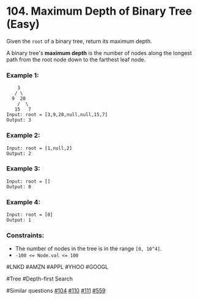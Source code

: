 # 104. Maximum Depth of Binary Tree (Easy)

Given the `root` of a binary tree, return its maximum depth.

A binary tree's **maximum depth** is the number of nodes along the longest path from the root node down to the farthest leaf node.

### Example 1:

```
    3
   / \
  9  20
    /  \
   15   7
Input: root = [3,9,20,null,null,15,7]
Output: 3
```

### Example 2:

```
Input: root = [1,null,2]
Output: 2
```

### Example 3:

```
Input: root = []
Output: 0
```

### Example 4:

```
Input: root = [0]
Output: 1
```

### Constraints:

- The number of nodes in the tree is in the range `[0, 10^4]`.
- `-100 <= Node.val <= 100`

#LNKD #AMZN #APPL #YHOO #GOOGL

#Tree #Depth-first Search

#Similar questions [#104](../p104e/README.md) [#110](../p110e/README.md) [#111](../p111e/README.md) [#559](../p559e/README.md)
